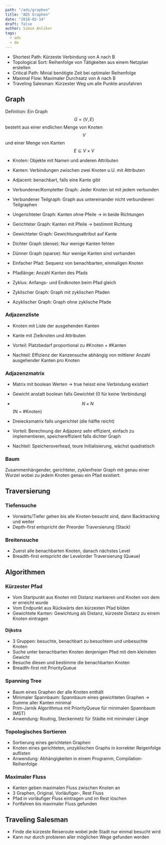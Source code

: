 ```yaml
---
path: "/ads/graphen"
title: "ADS Graphen"
date: "2018-02-14"
draft: false
author: Simon Anliker
tags:
  - ads
  - de
---
```



* Shortest Path: Kürzeste Verbindung von A nach B
* Topological Sort: Reihenfolge von Tätigkeiten aus einem Netzplan erstellen
* Critical Path: Minial benötigte Zeit bei optimaler Reihenfolge
* Maximal Flow: Maximaler Durchsatz von A nach B
* Traveling Salesman: Kürzester Weg um alle Punkte anzufahren

## Graph

Definition: Ein Graph $$G=(V,E)$$ besteht aus einer endlichen Menge von Knoten $$V$$ und einer Menge von Kanten $$E \subseteq V \times V$$

* Knoten: Objekte mit Namen und anderen Attributen
* Kanten: Verbindungen zwischen zwei Knoten u.U. mit Attributen  

* Adjacent: benachbart, falls eine Kante gibt
* Verbundener/Kompletter Graph: Jeder Knoten ist mit jedem verbunden
* Verbundener Teilgraph: Graph aus untereinander nicht verbundenen Teilgraphen
* Ungerichteter Graph: Kanten ohne Pfeile -> in beide Richtungen
* Gerichteter Graph: Kanten mit Pfeile -> bestimmt Richtung
* Gewichteter Graph: Gewichtungsattribut auf Kante
* Dichter Graph (dense): Nur wenige Kanten fehlen
* Dünner Graph (sparse): Nur wenige Kanten sind vorhanden
* Einfacher Pfad: Sequenz von benachbarten, einmaligen Knoten
* Pfadlänge: Anzahl Kanten des Pfads
* Zyklus: Anfangs- und Endknoten beim Pfad gleich
* Zyklischer Graph: Graph mit zyklischen Pfaden
* Azyklischer Graph: Graph ohne zyklische Pfade

### Adjazenzliste

* Knoten mit Liste der ausgehenden Kanten
* Kante mit Zielknoten und Attributen

* Vorteil: Platzbedarf proportional zu #Knoten + #Kanten
* Nachteil: Effizienz der Kanzensuche abhängig von mittlerer Anzahl ausgehender Kanten pro Knoten

### Adjazenzmatrix

* Matrix mit boolean Werten -> true heisst eine Verbindung existiert
* Gewicht anstatt boolean falls Gewichtet (0 für keine Verbindung)
* $$ N \times N $$ (N = #Knoten)
* Dreiecksmatrix falls ungerichtet (die hälfte reicht)

* Vorteil: Berechnung der Adjazenz sehr effizient, einfach zu implementieren, speichereffizient falls dichter Graph
* Nachteil: Speicheroverhead, teure Initialisierung,  wächst quadratisch


### Baum

Zusammenhängender, gerichteter, zyklenfreier Graph mit genau einer Wurzel wobei zu jedem Knoten genau ein Pfad existiert.


## Traversierung

### Tiefensuche

* Vorwärts/Tiefer gehen bis alle Knoten besucht sind, dann Backtracking und weiter
* Depth-first entspricht der Preorder Traversierung (Stack)


### Breitensuche

* Zuerst alle benachbarten Knoten, danach nächstes Level
* Breadth-first entspricht der Levelorder Traversierung (Queue)


## Algorithmen

### Kürzester Pfad

* Vom Startpunkt aus Knoten mit Distanz markieren und Knoten von dem er erreicht wurde
* Vom Endpunkt aus Rückwärts den kürzesten Pfad bilden
* Gewichtete Kanten: Gewichtung als Distanz, kürzeste Distanz zu einem Knoten eintragen

#### Dijkstra

* 3 Gruppen: besuchte, benachbart zu besuchtem und unbesuchte Knoten
* Suche unter benachbarten Knoten denjenigen Pfad mit dem kleinsten Gewicht
* Besuche diesen und bestimme die benachbarten Knoten
* Breadth-first mit PriorityQueue

### Spanning Tree

* Baum eines Graphen der alle Knoten enthält
* Minimaler Spannbaum: Spannbaum eines gewichteten Graphen -> Summe aller Kanten minimal
* Prim-Jarnik Algorithmus mit PriorityQueue für minimalen Spannbaum (MST)
* Anwendung: Routing, Steckennetz für Städte mit minimaler Länge

### Topologisches Sortieren

* Sortierung eines gerichteten Graphen
* Knoten eines gerichteten, unzyklischen Graphs in korrekter Reigenfolge auflisten
* Anwendung: Abhängigkeiten in einem Programm, Compilation-Reihenfolge

### Maximaler Fluss

* Kanten geben maximalen Fluss zwischen Knoten an
* 3 Graphen, Original, Vorläufiger-, Rest Fluss
* Pfad in vorläufiger Fluss eintragen und im Rest löschen
* Fortfahren bis maximaler Fluss gefunden

## Traveling Salesman

* Finde die kürzeste Reiseroute wobei jede Stadt nur einmal besucht wird
* Kann nur durch probieren aller möglichen Wege gefunden werden



